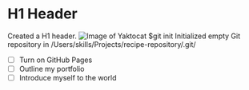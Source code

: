# H1 Header
Created a H1 header.
![Image of Yaktocat](https://octodex.github.com/images/yaktocat.png)
$git init
Initialized empty Git repository in /Users/skills/Projects/recipe-repository/.git/
- [ ] Turn on GitHub Pages
- [ ] Outline my portfolio
- [ ] Introduce myself to the world
